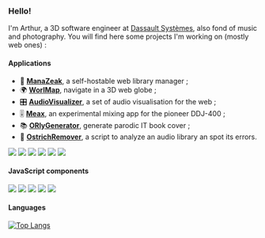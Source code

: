 ### Hello!

I'm Arthur, a 3D software engineer at [Dassault Systèmes](https://www.3ds.com/), also fond of music and photography. You will find here some projects I'm working on (mostly web ones) :

#### Applications

- 🎵 [**ManaZeak**](https://github.com/ManaZeak/ManaZeak), a self-hostable web library manager ;
- 🌍 [**WorlMap**](https://github.com/ArthurBeaulieu/WorldMap), navigate in a 3D web globe ;
- 🎛️ [**AudioVisualizer**](https://github.com/ArthurBeaulieu/AudioVisualizer), a set of audio visualisation for the web ;
- 🎚️ [**Meax**](https://github.com/ArthurBeaulieu/Meax), an experimental mixing app for the pioneer DDJ-400 ;
- 📚 [**ORlyGenerator**](https://github.com/ArthurBeaulieu/ORlyGenerator), generate parodic IT book cover ;
- 🦃 [**OstrichRemover**](https://github.com/ArthurBeaulieu/OstrichRemover), a script to analyze an audio library an spot its errors.

[![](https://badgen.net/badge/ManaZeak/1.0.0/yellow)](https://github.com/ManaZeak/ManaZeak)
[![](https://badgen.net/badge/WorldMap/0.9.3/yellow)](https://github.com/ArthurBeaulieu/WorldMap)
[![](https://badgen.net/badge/AudioVisualizer/0.9.6/yellow)](https://github.com/ArthurBeaulieu/AudioVisualizer)
[![](https://badgen.net/badge/Meax/0.0.1/yellow)](https://github.com/ArthurBeaulieu/Meax)
[![](https://badgen.net/badge/ORlyGenerator/1.2.0/yellow)](https://github.com/ArthurBeaulieu/ORlyGenerator)
[![](https://badgen.net/badge/OstrichRemover/1.5.0/blue)](https://github.com/ArthurBeaulieu/OstrichRemover)

#### JavaScript components

[![](https://badgen.net/badge/Shortcut.js/1.0.0/yellow)](https://github.com/ArthurBeaulieu/Shortcut.js)
[![](https://badgen.net/badge/Notification.js/1.1.0/yellow)](https://github.com/ArthurBeaulieu/Notification.js)
[![](https://badgen.net/badge/Logger.js/1.2.0/yellow)](https://github.com/ArthurBeaulieu/Logger.js)
[![](https://badgen.net/badge/CustomEvents.js/1.2.0/yellow)](https://github.com/ArthurBeaulieu/CustomEvents.js)
[![](https://badgen.net/badge/TreeList.js/0.0.1/yellow)](https://github.com/ArthurBeaulieu/TreeList.js)

#### Languages

[![Top Langs](https://github-readme-stats.vercel.app/api/top-langs/?username=ArthurBeaulieu&layout=compact)](https://github.com/ArthurBeaulieu)
